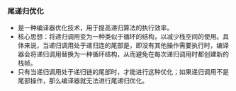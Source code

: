 ### <a id='尾递归'>尾递归优化</a>
* 是一种编译器优化技术，用于提高递归算法的执行效率。
* 核心思想：将递归调用变为一种类似于循环的结构，以减少栈空间的使用。具体来说，当递归调用处于递归连的尾部是，即没有其他操作需要执行时，编译器会将递归调用替换为一种循环结构，从而避免在每次递归调用时都创建新的栈帧。
* 只有当递归调用处于递归链的尾部时，才能进行这种优化；如果递归调用不是尾部操作，那么编译器就无法进行尾递归优化。